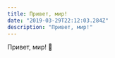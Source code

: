 ```yaml
---
title: Привет, мир!
date: "2019-03-29T22:12:03.284Z"
description: "Привет, мир!"
---
```


Привет, мир! 🙈
